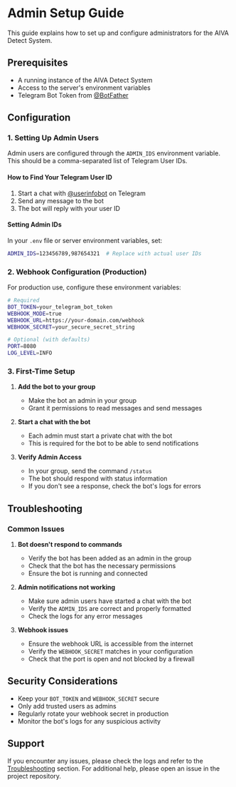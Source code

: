 # Admin Setup Guide

This guide explains how to set up and configure administrators for the AIVA Detect System.

## Prerequisites

- A running instance of the AIVA Detect System
- Access to the server's environment variables
- Telegram Bot Token from [@BotFather](https://t.me/BotFather)

## Configuration

### 1. Setting Up Admin Users

Admin users are configured through the `ADMIN_IDS` environment variable. This should be a comma-separated list of Telegram User IDs.

#### How to Find Your Telegram User ID

1. Start a chat with [@userinfobot](https://t.me/userinfobot) on Telegram
2. Send any message to the bot
3. The bot will reply with your user ID

#### Setting Admin IDs

In your `.env` file or server environment variables, set:

```bash
ADMIN_IDS=123456789,987654321  # Replace with actual user IDs
```

### 2. Webhook Configuration (Production)

For production use, configure these environment variables:

```bash
# Required
BOT_TOKEN=your_telegram_bot_token
WEBHOOK_MODE=true
WEBHOOK_URL=https://your-domain.com/webhook
WEBHOOK_SECRET=your_secure_secret_string

# Optional (with defaults)
PORT=8080
LOG_LEVEL=INFO
```

### 3. First-Time Setup

1. **Add the bot to your group**
   - Make the bot an admin in your group
   - Grant it permissions to read messages and send messages

2. **Start a chat with the bot**
   - Each admin must start a private chat with the bot
   - This is required for the bot to be able to send notifications

3. **Verify Admin Access**
   - In your group, send the command `/status`
   - The bot should respond with status information
   - If you don't see a response, check the bot's logs for errors

## Troubleshooting

### Common Issues

1. **Bot doesn't respond to commands**
   - Verify the bot has been added as an admin in the group
   - Check that the bot has the necessary permissions
   - Ensure the bot is running and connected

2. **Admin notifications not working**
   - Make sure admin users have started a chat with the bot
   - Verify the `ADMIN_IDS` are correct and properly formatted
   - Check the logs for any error messages

3. **Webhook issues**
   - Ensure the webhook URL is accessible from the internet
   - Verify the `WEBHOOK_SECRET` matches in your configuration
   - Check that the port is open and not blocked by a firewall

## Security Considerations

- Keep your `BOT_TOKEN` and `WEBHOOK_SECRET` secure
- Only add trusted users as admins
- Regularly rotate your webhook secret in production
- Monitor the bot's logs for any suspicious activity

## Support

If you encounter any issues, please check the logs and refer to the [Troubleshooting](#troubleshooting) section. For additional help, please open an issue in the project repository.
